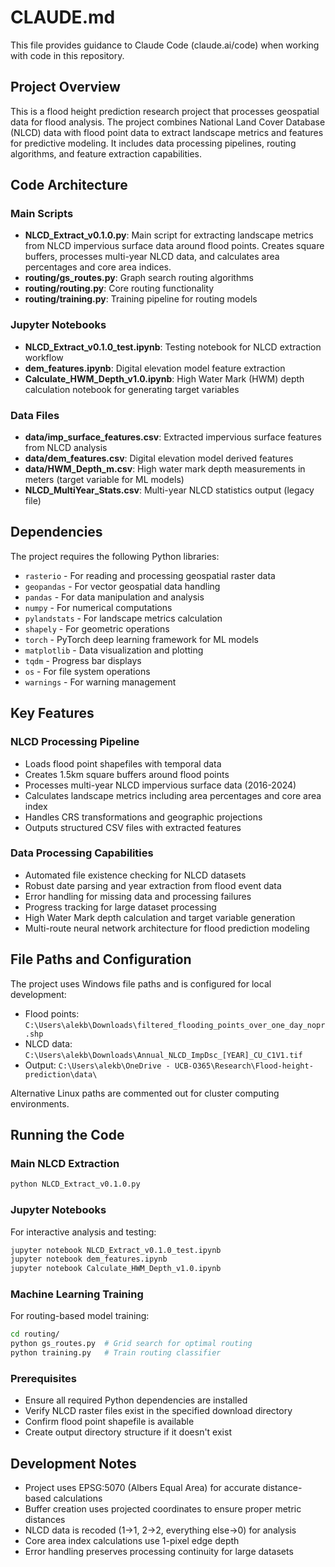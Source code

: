 # CLAUDE.md

This file provides guidance to Claude Code (claude.ai/code) when working with code in this repository.

## Project Overview

This is a flood height prediction research project that processes geospatial data for flood analysis. The project combines National Land Cover Database (NLCD) data with flood point data to extract landscape metrics and features for predictive modeling. It includes data processing pipelines, routing algorithms, and feature extraction capabilities.

## Code Architecture

### Main Scripts
- **NLCD_Extract_v0.1.0.py**: Main script for extracting landscape metrics from NLCD impervious surface data around flood points. Creates square buffers, processes multi-year NLCD data, and calculates area percentages and core area indices.
- **routing/gs_routes.py**: Graph search routing algorithms
- **routing/routing.py**: Core routing functionality 
- **routing/training.py**: Training pipeline for routing models

### Jupyter Notebooks
- **NLCD_Extract_v0.1.0_test.ipynb**: Testing notebook for NLCD extraction workflow
- **dem_features.ipynb**: Digital elevation model feature extraction
- **Calculate_HWM_Depth_v1.0.ipynb**: High Water Mark (HWM) depth calculation notebook for generating target variables

### Data Files
- **data/imp_surface_features.csv**: Extracted impervious surface features from NLCD analysis
- **data/dem_features.csv**: Digital elevation model derived features
- **data/HWM_Depth_m.csv**: High water mark depth measurements in meters (target variable for ML models)
- **NLCD_MultiYear_Stats.csv**: Multi-year NLCD statistics output (legacy file)

## Dependencies

The project requires the following Python libraries:
- `rasterio` - For reading and processing geospatial raster data
- `geopandas` - For vector geospatial data handling
- `pandas` - For data manipulation and analysis
- `numpy` - For numerical computations
- `pylandstats` - For landscape metrics calculation
- `shapely` - For geometric operations
- `torch` - PyTorch deep learning framework for ML models
- `matplotlib` - Data visualization and plotting
- `tqdm` - Progress bar displays
- `os` - For file system operations
- `warnings` - For warning management

## Key Features

### NLCD Processing Pipeline
- Loads flood point shapefiles with temporal data
- Creates 1.5km square buffers around flood points
- Processes multi-year NLCD impervious surface data (2016-2024)
- Calculates landscape metrics including area percentages and core area index
- Handles CRS transformations and geographic projections
- Outputs structured CSV files with extracted features

### Data Processing Capabilities
- Automated file existence checking for NLCD datasets
- Robust date parsing and year extraction from flood event data
- Error handling for missing data and processing failures
- Progress tracking for large dataset processing
- High Water Mark depth calculation and target variable generation
- Multi-route neural network architecture for flood prediction modeling

## File Paths and Configuration

The project uses Windows file paths and is configured for local development:
- Flood points: `C:\Users\alekb\Downloads\filtered_flooding_points_over_one_day_nopr.shp`
- NLCD data: `C:\Users\alekb\Downloads\Annual_NLCD_ImpDsc_[YEAR]_CU_C1V1.tif`
- Output: `C:\Users\alekb\OneDrive - UCB-O365\Research\Flood-height-prediction\data\`

Alternative Linux paths are commented out for cluster computing environments.

## Running the Code

### Main NLCD Extraction
```bash
python NLCD_Extract_v0.1.0.py
```

### Jupyter Notebooks
For interactive analysis and testing:
```bash
jupyter notebook NLCD_Extract_v0.1.0_test.ipynb
jupyter notebook dem_features.ipynb
jupyter notebook Calculate_HWM_Depth_v1.0.ipynb
```

### Machine Learning Training
For routing-based model training:
```bash
cd routing/
python gs_routes.py  # Grid search for optimal routing
python training.py   # Train routing classifier
```

### Prerequisites
- Ensure all required Python dependencies are installed
- Verify NLCD raster files exist in the specified download directory
- Confirm flood point shapefile is available
- Create output directory structure if it doesn't exist

## Development Notes

- Project uses EPSG:5070 (Albers Equal Area) for accurate distance-based calculations
- Buffer creation uses projected coordinates to ensure proper metric distances
- NLCD data is recoded (1->1, 2->2, everything else->0) for analysis
- Core area index calculations use 1-pixel edge depth
- Error handling preserves processing continuity for large datasets